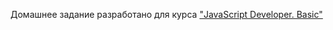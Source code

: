 Домашнее задание разработано для курса <a href="https://otus.ru/lessons/javascript-basic/">"JavaScript Developer. Basic"</a>